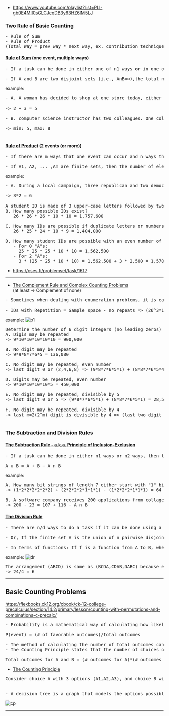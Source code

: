 - https://www.youtube.com/playlist?list=PLl-gb0E4MII0sGLCJeqDB3y63HZ6lM5LJ

### Two Rule of Basic Counting

<pre>
- Rule of Sum
- Rule of Product
(Total Way = prev way * next way, ex. contribution technique)
</pre>

#### <u>Rule of Sum</u> (one event, multiple ways)

<pre>
- If a task can be done in either one of n1 ways <b>or</b> in one of n2 ways, where the two sets of ways are disjoint, then there are n1+n2 ways to complete the task.

- If A and B are two disjoint sets (i.e., A∩B=∅),the total number of elements in their union is given by:∣A∪B∣=∣A∣+∣B∣
</pre>

example:

<pre>
- A. A woman has decided to shop at one store today, either in the north part of town or the south part of town. If she visits the north part of town, she will shop at either a mall, a furniture store, or a jewelry store. If she visits the south part of town then she will shop at either a clothing store or a shoe store. How many possible shops are there?ore or a shoe store. How many possible shops are there?

-> 2 + 3 = 5

- B. computer science instructor has two colleagues. One colleague has three textbooks on the analysis of algorithms and the other has 5 textbooks. If n denotes the maximum number of different books on this topic that this instructor can borrow, give the possible value(s) for n.

-> min: 5, max: 8
</pre>

#

#### <u>Rule of Product</u> (2 events (or more))

<pre>
- If there are m ways that one event can occur and n ways that another event can occur, then there are m x n ways that both events can occur.

- If A1, A2, ... ,Am are finite sets, then the number of elements in the Cartesian product of these sets is the product of the number of elements of each set.
</pre>

example:

<pre>
- A. During a local campaign, three republican and two democratic candidates are nominated for president of the school board. How many possibilities exist for a pair of candidates (one from each party) to oppose each other for the eventual election.

-> 3*2 = 6

A student ID is made of 3 upper-case letters followed by two digits.
B. How many possible IDs exist?
   26 * 26 * 26 * 10 * 10 = 1,757,600

C. How many IDs are possible if duplicate letters or numbers aren't allowed?
   26 * 25 * 24 * 10 * 9 = 1,404,000

D. How many student IDs are possible with an even number of "A"s?
   - For 0 "A"s:
     25 * 25 * 25 * 10 * 10 = 1,562,500
   - For 2 "A"s:
     3 * (25 * 25 * 10 * 10) = 1,562,500 + 3 * 2,500 = 1,570,000
</pre>

- https://cses.fi/problemset/task/1617

---

- <u>The Complement Rule and Complex Counting Problems</u> <br>
(at least -> Complement of none)
<pre>
- Sometimes when dealing with enumeration problems, it is easier to answer the opposite problem. That is, we can find all outcomes for which our condition isn't true, then subtract that total from our sample space, or total number of outcomes.

- IDs with Repetition = Sample space - no repeats => (26^3*10^2) - (26*25*24*10\*9)
</pre>

example:
![p1](https://i.ibb.co.com/XtfkHYX/IMG-0223.jpg)

<pre>
Determine the number of 6 digit integers (no leading zeros) in which:
A. Digis may be repeated
-> 9*10*10*10*10*10 = 900,000

B. No digit may be repeated
-> 9*9*8*7*6*5 = 136,080

C. No digit may be repeated, even number
-> last digit 0 or (2,4,6,8) => (9*8*7*6*5*1) + (8*8*7*6*5*4) = 68,800 

D. Digits may be repeated, even number
-> 9*10*10*10*10*5 = 450,000

E. No digit may be repeated, divisible by 5 
-> last digit 0 or 5 => (9*8*7*6*5*1) + (8*8*7*6*5*1) = 28,560

F. No digit may be repeated, divisible by 4 
-> last m=2(2^m) digit is divisible by 4 => (last two digit -> have one 0 or not zero) => (8*7*6*5*6(0X|X0)) + (7*7*6*5*16(24-6-2(44,88))) = 33,600
</pre>

#

### The Subtraction and Division Rules

#### <u>The Subtraction Rule - a.k.a. Principle of Inclusion-Exclusion</u>

<pre>
- If a task can be done in either n1 ways or n2 ways, then the total number of ways to do the task is n1+n2 minus the number of ways to do the task that were counted in both n1 and n2. 

A ∪ B = A + B − A ∩ B
</pre>

example:

<pre>
A. How many bit strings of length 7 either start with "1" bit or end with the 3 bit "000"?
-> (1*2*2*2*2*2*2) + (2*2*2*2*1*1*1) - (1*2*2*2*1*1*1) = 64 + 16 - 8 = (64-8)56 + (16-8)8 + 8 = 72

B. A software company receives 200 applications from collage graduations for a job planning a new ed.tech application. If 107 of the applicants majored in web development, 116 majored in computer science, and 23 majored in something else, how many applicants majored in both web development and computer science?
-> 200 - 23 = 107 + 116 - A ∩ B
</pre>

#### <u>The Division Rule</u>

<pre>
- There are n/d ways to do a task if it can be done using a procedure that can be carried out in n ways, where there are d corresponding outcomes per group.

- Or, If the finite set A is the union of n pairwise disjoint subsets each with d elements, then n = |A|/d

- In terms of functions: If f is a function from A to B, where both are finite sets, and for every value y belongs to B there are exactly d values x belongs to A such that f(x)=y, then |B|=|A|/d
</pre>

example:
![dr](https://i.ibb.co.com/F5VVn5h/IMG-0224.jpg)

<pre>
The arrangement (ABCD) is same as (BCDA,CDAB,DABC) because each person has the same left and right neighbors. Since there are 4 possible rotations for any seating order(one for each person being first), every unique circular arrangement is counted 4 times in the linear arrangement. To find the number of unique circular arrangements, we divide the total linear arrangements by the number of rotations.
-> 24/4 = 6  
</pre>

---

## Basic Counting Problems

https://flexbooks.ck12.org/cbook/ck-12-college-precalculus/section/14.2/primary/lesson/counting-with-permutations-and-combinations-c-precalc/

<pre>
- Probability is a mathematical way of calculating how likely an event is to occur.

P(event) = (# of favorable outcomes)/total outcomes

- The method of calculating the number of total outcomes can be stated as a general rule called the Counting Principle.
- The Counting Principle states that the number of choices or outcomes for two independent events.

Total outcomes for A and B = (# outcomes for A)*(# outcomes for B)
</pre>

- <u>The Counting Principle</u>
<pre>
Consider choice A with 3 options (A1,A2,A3), and choice B with 2 options (B1,B2). If you had to choose an option from A and then an option from B, the overall total number of options would be 3⋅2=6. The options are A1B1,A1B2,A2B1,A2B2,A3B1,A3B2.


- A decision tree is a graph that models the options possible at each stage of an experiment.
</pre>
![cp](https://i.ibb.co.com/hf4GG3w/Screenshot-from-2025-01-08-19-08-27.png)

---
